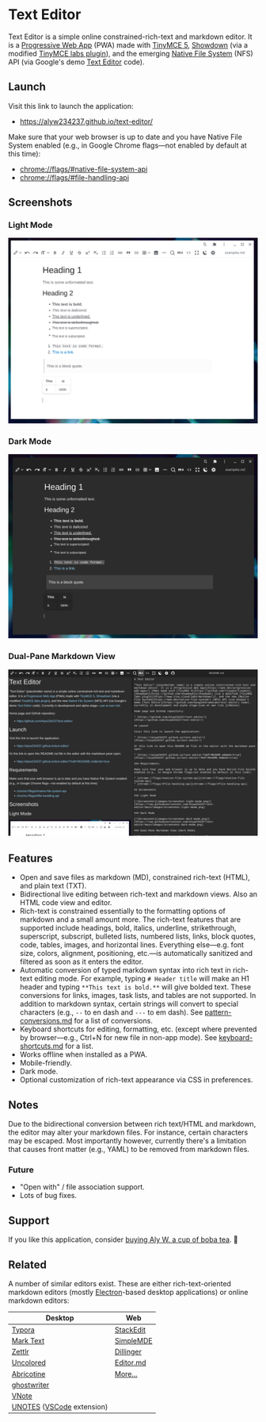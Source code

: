 # Text Editor

Text Editor is a simple online constrained-rich-text and markdown editor. It is a [Progressive Web App](https://web.dev/progressive-web-apps/) (PWA) made with [TinyMCE 5](https://github.com/tinymce/tinymce), [Showdown](https://github.com/showdownjs/showdown) (via a modified [TinyMCE labs plugin](https://www.tiny.cloud/labs/markdown/)), and the emerging [Native File System](https://web.dev/native-file-system/) (NFS) API (via Google's demo [Text Editor](https://github.com/GoogleChromeLabs/text-editor) code).

## Launch

Visit this link to launch the application:

<ul><li><a href="https://alyw234237.github.io/text-editor/">https://alyw234237.github.io/text-editor/</a></li></ul>

Make sure that your web browser is up to date and you have Native File System enabled (e.g., in Google Chrome flags—not enabled by default at this time):

<ul><li><a href="chrome://flags/#native-file-system-api">chrome://flags/#native-file-system-api</a></li><li><a href="chrome://flags/#file-handling-api">chrome://flags/#file-handling-api</a></li></ul>

## Screenshots

### Light Mode

![Screenshot](images/screenshot-light-mode.png)

### Dark Mode

![Screenshot](images/screenshot-dark-mode.png)

### Dual-Pane Markdown View

![Screenshot](images/screenshot-markdown.png)

## Features

<ul><li>Open and save files as markdown (MD), constrained rich-text (HTML), and plain text (TXT).</li><li>Bidirectional live editing between rich-text and markdown views. Also an HTML code view and editor.</li><li>Rich-text is constrained essentially to the formatting options of markdown and a small amount more. The rich-text features that are supported include headings, bold, italics, underline, strikethrough, superscript, subscript, bulleted lists, numbered lists, links, block quotes, code, tables, images, and horizontal lines. Everything else—e.g. font size, colors, alignment, positioning, etc.—is automatically sanitized and filtered as soon as it enters the editor.</li><li>Automatic conversion of typed markdown syntax into rich text in rich-text editing mode. For example, typing <code># Header title</code> will make an H1 header and typing <code>**This text is bold.**</code> will give bolded text. These conversions for links, images, task lists, and tables are not supported. In addition to markdown syntax, certain strings will convert to special characters (e.g., <code>--</code> to en dash and <code>---</code> to em dash). See <a href="docs/pattern-conversions.md">pattern-conversions.md</a> for a list of conversions.</li><li>Keyboard shortcuts for editing, formatting, etc. (except where prevented by browser—e.g., Ctrl+N for new file in non-app mode). See <a href="docs/keyboard-shortcuts.md">keyboard-shortcuts.md</a> for a list.</li><li>Works offline when installed as a PWA.</li><li>Mobile-friendly.</li><li>Dark mode.</li><li>Optional customization of rich-text appearance via CSS in preferences.</li></ul>

## Notes

Due to the bidirectional conversion between rich text/HTML and markdown, the editor may alter your markdown files. For instance, certain characters may be escaped. Most importantly however, currently there's a limitation that causes front matter (e.g., YAML) to be removed from markdown files.

### Future

<ul><li>"Open with" / file association support.</li><li>Lots of bug fixes.</li></ul>

## Support

If you like this application, consider [buying Aly W. a cup of boba tea](https://www.buymeacoffee.com/alyw234237). 🧋

## Related

A number of similar editors exist. These are either rich-text-oriented markdown editors (mostly [Electron](https://www.electronjs.org/)\-based desktop applications) or online markdown editors:

| Desktop | Web |
| --- | --- |
| [Typora](https://typora.io/) | [StackEdit](https://stackedit.io/) |
| [Mark Text](https://github.com/marktext/marktext) | [SimpleMDE](https://simplemde.com/) |
| [Zettlr](https://github.com/Zettlr/Zettlr) | [Dillinger](https://dillinger.io/) |
| [Uncolored](https://github.com/n457/Uncolored) | [Editor.md](http://editor.md/) |
| [Abricotine](http://abricotine.brrd.fr/) | [More...](https://www.webfx.com/blog/web-design/online-markdown-editors/) |
| [ghostwriter](https://wereturtle.github.io/ghostwriter/) |  |
| [VNote](https://github.com/tamlok/vnote) |  |
| [UNOTES](https://marketplace.visualstudio.com/items?itemName=ryanmcalister.Unotes) ([VSCode](https://github.com/microsoft/vscode) extension) |  |

